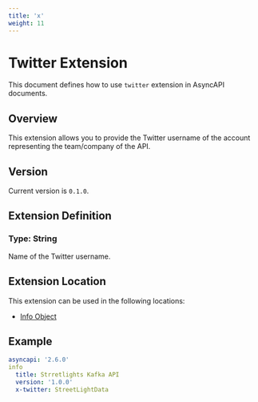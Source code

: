 ```yaml
---
title: 'x' 
weight: 11
---
```


# Twitter Extension
This document defines how to use `twitter` extension in AsyncAPI documents.

## Overview 
This extension allows you to provide the Twitter username of the account representing the team/company of the API.

## Version
Current version is `0.1.0`.

## Extension Definition

### Type: String

Name of the Twitter username.

## Extension Location 

This extension can be used in the following locations:
- [Info Object](https://www.asyncapi.com/docs/reference/specification/v2.6.0#infoObject)

## Example

```yaml
asyncapi: '2.6.0'
info
  title: Strretlights Kafka API
  version: '1.0.0'
  x-twitter: StreetLightData
```
